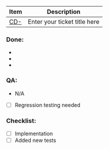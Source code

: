 
| Item                                                           | Description                  |
| -------------------------------------------------------------- | ---------------------------- |
| [CD-](https://concordehealth.atlassian.net/browse/CD-0) | Enter your ticket title here |

### Done:
<!-- What is this PR about? What problem does it solve? Write context details here! -->
- 
- 
-

### QA:
<!-- What steps need to be performed to test this PR? Write them here! -->
- N/A <!-- Add steps if needed -->
- [ ] Regression testing needed

### Checklist:
- [ ] Implementation
- [ ] Added new tests
